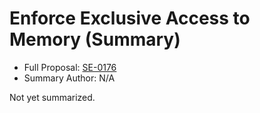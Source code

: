 # Enforce Exclusive Access to Memory (Summary)

* Full Proposal: [SE-0176](https://github.com/apple/swift-evolution/blob/main/proposals/0176-enforce-exclusive-access-to-memory.md)
* Summary Author: N/A

Not yet summarized.
